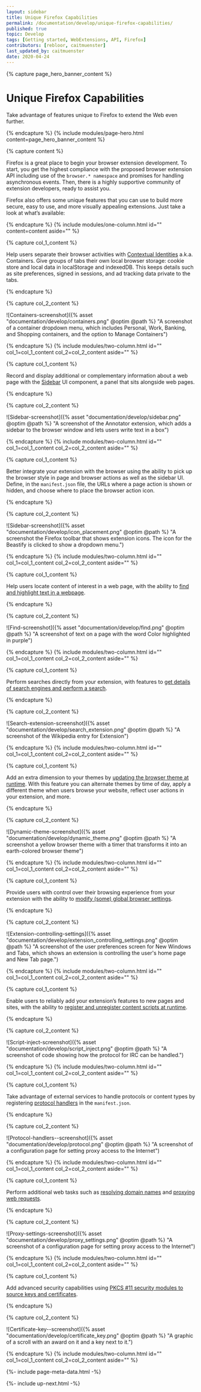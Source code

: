 ```yaml
---
layout: sidebar
title: Unique Firefox Capabilities
permalink: /documentation/develop/unique-firefox-capabilities/
published: true
topic: Develop
tags: [Getting started, WebExtensions, API, Firefox]
contributors: [rebloor, caitmuenster]
last_updated_by: caitmuenster
date: 2020-04-24
---
```


<!-- Page Hero Banner -->

{% capture page_hero_banner_content %}

# Unique Firefox Capabilities

Take advantage of features unique to Firefox to extend the Web even further.

{% endcapture %}
{% include modules/page-hero.html
    content=page_hero_banner_content
%}

<!-- END: Page Hero Banner -->

{% capture content %}

Firefox is a great place to begin your browser extension development. To start, you get the highest compliance with the proposed browser extension API including use of the `browser.* namespace` and promises for handling asynchronous events. Then, there is a highly supportive community of extension developers, ready to assist you.

Firefox also offers some unique features that you can use to build more secure, easy to use, and more visually appealing extensions. Just take a look at what’s available:

{% endcapture %}
{% include modules/one-column.html
    id=""
    content=content
    aside=""
%}

<!-- END: Single Column Body Module -->

<!-- Two Column Body Module -->

{% capture col_1_content %}

Help users separate their browser activities with [Contextual Identities](https://developer.mozilla.org/docs/Mozilla/Add-ons/WebExtensions/API/contextualIdentities) a.k.a. Containers. Give groups of tabs their own local browser storage: cookie store and local data in localStorage and indexedDB. This keeps details such as site preferences, signed in sessions, and ad tracking data private to the tabs.

{% endcapture %}

{% capture col_2_content %}

![Containers-screenshot]({% asset "documentation/develop/containers.png" @optim @path %} "A screenshot of a container dropdown menu, which includes Personal, Work, Banking, and Shopping containers, and the option to Manage Containers")

{% endcapture %}
{% include modules/two-column.html
	id=""
	col_1=col_1_content
	col_2=col_2_content
	aside=""
%}

<!-- END: Two Column Body Module -->

<!-- Two Column Body Module -->

{% capture col_1_content %}

Record and display additional or complementary information about a web page with the [Sidebar](https://developer.mozilla.org/docs/Mozilla/Add-ons/WebExtensions/user_interface/Sidebars) UI component, a panel that sits alongside web pages.

{% endcapture %}

{% capture col_2_content %}

![Sidebar-screenshot]({% asset "documentation/develop/sidebar.png" @optim @path %} "A screenshot of the Annotator extension, which adds a sidebar to the browser window and lets users write text in a box")

{% endcapture %}
{% include modules/two-column.html
	id=""
	col_1=col_1_content
	col_2=col_2_content
	aside=""
%}

<!-- END: Two Column Body Module -->

<!-- Two Column Body Module -->

{% capture col_1_content %}

Better integrate your extension with the browser using the ability to pick up the browser style in page and browser actions as well as the sidebar UI. Define, in the `manifest.json` file, the URLs where a page action is shown or hidden, and choose where to place the browser action icon.

{% endcapture %}

{% capture col_2_content %}

![Sidebar-screenshot]({% asset "documentation/develop/icon_placement.png" @optim @path %} "A screenshot the Firefox toolbar that shows extension icons. The icon for the Beastify is clicked to show a dropdown menu.")

{% endcapture %}
{% include modules/two-column.html
	id=""
	col_1=col_1_content
	col_2=col_2_content
	aside=""
%}

<!-- END: Two Column Body Module -->

<!-- Two Column Body Module -->

{% capture col_1_content %}

Help users locate content of interest in a web page, with the ability to [find and highlight text in a webpage](https://developer.mozilla.org/docs/Mozilla/Add-ons/WebExtensions/API/find).

{% endcapture %}

{% capture col_2_content %}

![Find-screenshot]({% asset "documentation/develop/find.png" @optim @path %} "A screenshot of text on a page with the word Color highlighted in purple")

{% endcapture %}
{% include modules/two-column.html
	id=""
	col_1=col_1_content
	col_2=col_2_content
	aside=""
%}

<!-- END: Two Column Body Module -->

<!-- Two Column Body Module -->

{% capture col_1_content %}

Perform searches directly from your extension, with features to [get details of search engines and perform a search](https://developer.mozilla.org/docs/Mozilla/Add-ons/WebExtensions/API/search).

{% endcapture %}

{% capture col_2_content %}

![Search-extension-screenshot]({% asset "documentation/develop/search_extension.png" @optim @path %} "A screenshot of the Wikipedia entry for Extension")

{% endcapture %}
{% include modules/two-column.html
	id=""
	col_1=col_1_content
	col_2=col_2_content
	aside=""
%}

<!-- END: Two Column Body Module -->

<!-- Two Column Body Module -->

{% capture col_1_content %}

Add an extra dimension to your themes by [updating the browser theme at runtime](https://developer.mozilla.org/docs/Mozilla/Add-ons/WebExtensions/API/theme). With this feature you can alternate themes by time of day, apply a different theme when users browse your website, reflect user actions in your extension, and more.

{% endcapture %}

{% capture col_2_content %}

![Dynamic-theme-screenshot]({% asset "documentation/develop/dynamic_theme.png" @optim @path %} "A screenshot a yellow browser theme with a timer that transforms it into an earth-colored browser theme")

{% endcapture %}
{% include modules/two-column.html
	id=""
	col_1=col_1_content
	col_2=col_2_content
	aside=""
%}

<!-- END: Two Column Body Module -->

<!-- Two Column Body Module -->

{% capture col_1_content %}

Provide users with control over their browsing experience from your extension with the ability to [modify (some) global browser settings](https://developer.mozilla.org/docs/Mozilla/Add-ons/WebExtensions/API/browserSettings).

{% endcapture %}

{% capture col_2_content %}

![Extension-controlling-settings]({% asset "documentation/develop/extension_controlling_settings.png" @optim @path %} "A screenshot of the user preferences screen for New Windows and Tabs, which shows an extension is controlling the user's home page and New Tab page.")

{% endcapture %}
{% include modules/two-column.html
	id=""
	col_1=col_1_content
	col_2=col_2_content
	aside=""
%}

<!-- END: Two Column Body Module -->

<!-- Two Column Body Module -->

{% capture col_1_content %}

Enable users to reliably add your extension’s features to new pages and sites, with the ability to [register and unregister content scripts at runtime](https://developer.mozilla.org/docs/Mozilla/Add-ons/WebExtensions/API/contentScripts).

{% endcapture %}

{% capture col_2_content %}

![Script-inject-screenshot]({% asset "documentation/develop/script_inject.png" @optim @path %} "A screenshot of code showing how the protocol for IRC can be handled.")

{% endcapture %}
{% include modules/two-column.html
	id=""
	col_1=col_1_content
	col_2=col_2_content
	aside=""
%}

<!-- END: Two Column Body Module -->

<!-- Two Column Body Module -->

{% capture col_1_content %}

Take advantage of external services to handle protocols or content types by registering [protocol handlers](https://developer.mozilla.org/docs/Mozilla/Add-ons/WebExtensions/manifest.json/protocol_handlers) in the `manifest.json`.

{% endcapture %}

{% capture col_2_content %}

![Protocol-handlers--screenshot]({% asset "documentation/develop/protocol.png" @optim @path %} "A screenshot of a configuration page for setting proxy access to the Internet")

{% endcapture %}
{% include modules/two-column.html
	id=""
	col_1=col_1_content
	col_2=col_2_content
	aside=""
%}

<!-- END: Two Column Body Module -->

<!-- Two Column Body Module -->

{% capture col_1_content %}

Perform additional web tasks such as [resolving domain names](https://developer.mozilla.org/docs/Mozilla/Add-ons/WebExtensions/API/dns) and [proxying web requests](https://developer.mozilla.org/docs/Mozilla/Add-ons/WebExtensions/API/proxy).

{% endcapture %}

{% capture col_2_content %}

![Proxy-settings-screenshot]({% asset "documentation/develop/proxy_settings.png" @optim @path %} "A screenshot of a configuration page for setting proxy access to the Internet")

{% endcapture %}
{% include modules/two-column.html
	id=""
	col_1=col_1_content
	col_2=col_2_content
	aside=""
%}

<!-- END: Two Column Body Module -->

<!-- Two Column Body Module -->

{% capture col_1_content %}

Add advanced security capabilities using [PKCS #11 security modules to source keys and certificates](https://developer.mozilla.org/docs/Mozilla/Add-ons/WebExtensions/API/pkcs11).

{% endcapture %}

{% capture col_2_content %}

![Certificate-key--screenshot]({% asset "documentation/develop/certificate_key.png" @optim @path %} "A graphic of a scroll with an award on it and a key next to it.")

{% endcapture %}
{% include modules/two-column.html
	id=""
	col_1=col_1_content
	col_2=col_2_content
	aside=""
%}

<!-- END: Two Column Body Module -->

<!-- Meta Data -->

{%- include page-meta-data.html -%}

<!-- END: Meta Data -->

<!-- Up Next -->

{%- include up-next.html -%}

<!-- END: Up Next -->
